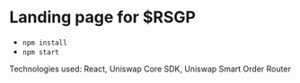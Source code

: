 # Landing page for $RSGP
- `npm install`
- `npm start`

Technologies used: React, Uniswap Core SDK, Uniswap Smart Order Router
